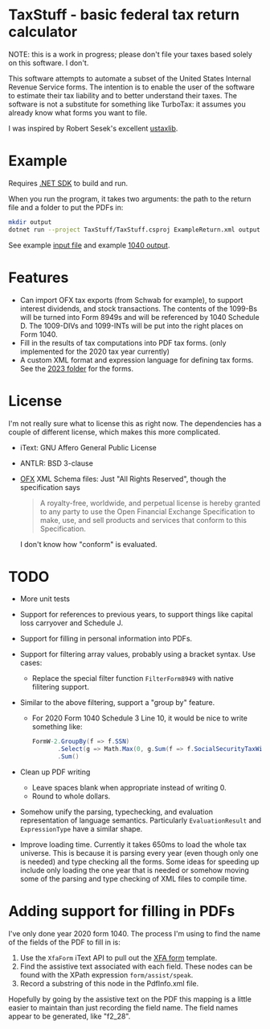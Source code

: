 
# TaxStuff - basic federal tax return calculator

NOTE: this is a work in progress; please don't file your taxes based solely on this software. I don't.

This software attempts to automate a subset of the United States Internal Revenue Service forms. The
intention is to enable the user of the software to estimate their tax liability and to better
understand their taxes. The software is not a substitute for something like TurboTax: it assumes you
already know what forms you want to file.

I was inspired by Robert Sesek's excellent [ustaxlib](https://github.com/rsesek/ustaxlib).

# Example

Requires [.NET SDK](https://dotnet.microsoft.com) to build and run.

When you run the program, it takes two arguments: the path to the return file
and a folder to put the PDFs in:

```bash
mkdir output
dotnet run --project TaxStuff/TaxStuff.csproj ExampleReturn.xml output
```

See example [input file](ExampleReturn.xml) and example
[1040 output](Example1040.pdf).

# Features

* Can import OFX tax exports (from Schwab for example), to support interest
  dividends, and stock transactions. The contents of the 1099-Bs will be turned
  into Form 8949s and will be referenced by 1040 Schedule D. The 1009-DIVs and
  1099-INTs will be put into the right places on Form 1040.
* Fill in the results of tax computations into PDF tax forms. (only implemented for the 2020 tax year currently)
* A custom XML format and expression language for defining tax forms. See the
  [2023 folder](./TaxStuff/2023/) for the forms.

# License

I'm not really sure what to license this as right now. The dependencies has a
couple of different license, which makes this more complicated.

* iText: GNU Affero General Public License
* ANTLR: BSD 3-clause
* [OFX](https://www.ofx.net/) XML Schema files: Just "All Rights Reserved",
  though the specification says
  > A royalty-free, worldwide, and perpetual
  > license is hereby granted to any party to use the Open Financial Exchange
  > Specification to make, use, and sell products and services that conform to
  > this Specification.

  I don't know how "conform" is evaluated.

# TODO

* More unit tests
* Support for references to previous years, to support things like capital loss
  carryover and Schedule J.
* Support for filling in personal information into PDFs.
* Support for filtering array values, probably using a bracket syntax. Use cases:
  * Replace the special filter function `FilterForm8949` with native filitering
     support.
* Similar to the above filtering, support a "group by" feature.
  * For 2020 Form 1040 Schedule 3 Line 10, it would be nice  to write something
      like:

      ```c#
      FormW-2.GroupBy(f => f.SSN)
             .Select(g => Math.Max(0, g.Sum(f => f.SocialSecurityTaxWithheld) - 8537.40))
             .Sum()
      ```

* Clean up PDF writing
  * Leave spaces blank when appropriate instead of writing 0.
  * Round to whole dollars.
* Somehow unify the parsing, typechecking, and evaluation representation of
  language semantics. Particularly `EvaluationResult` and `ExpressionType` have
  a similar shape.
* Improve loading time. Currently it takes 650ms to load the whole tax universe. This is because it
  is parsing every year (even though only one is needed) and type checking all the forms. Some ideas
  for speeding up include only loading the one year that is needed or somehow moving some of the
  parsing and type checking of XML files to compile time.

# Adding support for filling in PDFs

I've only done year 2020 form 1040. The process I'm using to find the name of the fields of the
PDF to fill in is:

1. Use the `XfaForm` iText API to pull out the [XFA form](https://en.wikipedia.org/wiki/XFA)
   template.
1. Find the assistive text associated with each field. These nodes can be found
   with the XPath expression `form/assist/speak`.
1. Record a substring of this node in the PdfInfo.xml file.

Hopefully by going by the assistive text on the PDF this mapping is a little
easier to maintain than just recording the field name. The field names appear
to be generated, like "f2_28".
